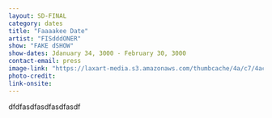 ```yaml
---
layout: SD-FINAL
category: dates
title: "Faaaakee Date"
artist: "FISdddONER"
show: "FAKE dSHOW"
show-dates: Jdanuary 34, 3000 - February 30, 3000
contact-email: press
image-link: "https://laxart-media.s3.amazonaws.com/thumbcache/4a/c7/4ac7e79548ff9fe6b07924020e6bd21a.jpg"
photo-credit:
link-onsite:
---
```


dfdfasdfasdfasdfasdf